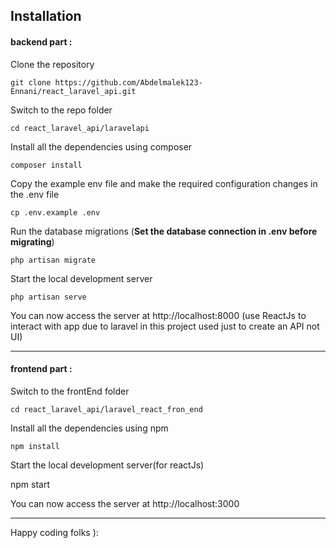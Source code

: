## Installation
#### backend part : 
Clone the repository

    git clone https://github.com/Abdelmalek123-Ennani/react_laravel_api.git

Switch to the repo folder

    cd react_laravel_api/laravelapi

Install all the dependencies using composer

    composer install

Copy the example env file and make the required configuration changes in the .env file

    cp .env.example .env

Run the database migrations (**Set the database connection in .env before migrating**)

    php artisan migrate

Start the local development server

    php artisan serve

You can now access the server at http://localhost:8000 (use ReactJs to interact with app due to laravel in this project used just to create an API not UI)
<hr />

#### frontend part : 

Switch to the frontEnd folder
 
    cd react_laravel_api/laravel_react_fron_end

Install all the dependencies using npm

    npm install

Start the local development server(for reactJs)

   npm start

You can now access the server at http://localhost:3000

<hr />
Happy coding folks ):

